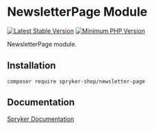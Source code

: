 # NewsletterPage Module
[![Latest Stable Version](https://poser.pugx.org/spryker-shop/newsletter-page/v/stable.svg)](https://packagist.org/packages/spryker-shop/newsletter-page)
[![Minimum PHP Version](https://img.shields.io/badge/php-%3E%3D%207.3-8892BF.svg)](https://php.net/)

NewsletterPage module.

## Installation

```
composer require spryker-shop/newsletter-page
```

## Documentation

[Spryker Documentation](https://academy.spryker.com)
